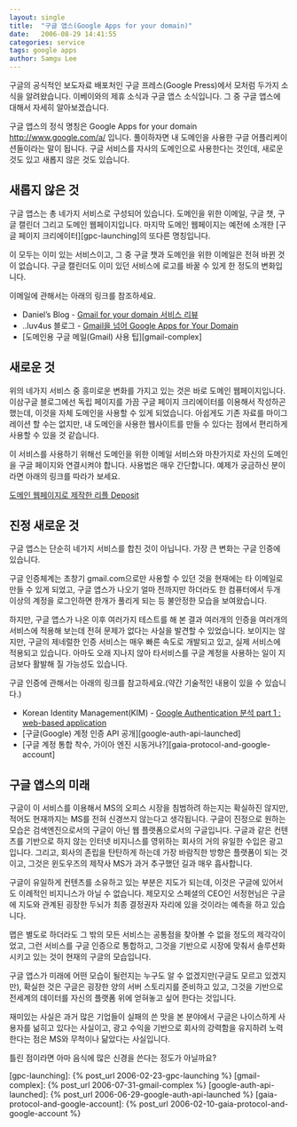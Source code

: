 ```yaml
---
layout: single
title:  "구글 앱스(Google Apps for your domain)"
date:   2006-08-29 14:41:55
categories: service
tags: google apps
author: Samgu Lee
---
```

구글의 공식적인 보도자료 배포처인 구글 프레스(Google Press)에서 모처럼 두가지 소식을 알려왔습니다. 이베이와의 제휴 소식과 구글 앱스 소식입니다. 그 중 구글 앱스에 대해서 자세히 알아보겠습니다.

구글 앱스의 정식 명칭은 Google Apps for your domain http://www.google.com/a/ 입니다. 풀이하자면 내 도메인을 사용한 구글 어플리케이션들이라는 말이 됩니다. 구글 서비스를 자사의 도메인으로 사용한다는 것인데, 새로운 것도 있고 새롭지 않은 것도 있습니다.

## 새롭지 않은 것

구글 앱스는 총 네가지 서비스로 구성되어 있습니다. 도메인을 위한 이메일, 구글 챗, 구글 캘린더 그리고 도메인 웹페이지입니다. 마지막 도메인 웹페이지는 예전에 소개한 [구글 페이지 크리에이터][gpc-launching]의 또다른 명칭입니다.

이 모두는 이미 있는 서비스이고, 그 중 구글 챗과 도메인을 위한 이메일은 전혀 바뀐 것이 없습니다. 구글 캘린더도 이미 있던 서비스에 로고를 바꿀 수 있게 한 정도의 변화입니다.

이메일에 관해서는 아래의 링크를 참조하세요.

* Daniel’s Blog - [Gmail for your domain 서비스 리뷰](http://insoftwarehouse.com/blogs/brokenwings/archives/65)
* ..luv4us 블로그 - [Gmail을 넘어 Google Apps for Your Domain](http://luv4.us/39)
* [도메인용 구글 메일(Gmail) 사용 팁][gmail-complex]

## 새로운 것

위의 네가지 서비스 중 흥미로운 변화를 가지고 있는 것은 바로 도메인 웹페이지입니다. 이삼구글 블로그에선 독립 페이지를 가끔 구글 페이지 크리에이터를 이용해서 작성하곤 했는데, 이것을 자체 도메인을 사용할 수 있게 되었습니다. 아쉽게도 기존 자료를 마이그레이션 할 수는 없지만, 내 도메인을 사용한 웹사이트를 만들 수 있다는 점에서 편리하게 사용할 수 있을 것 같습니다.

이 서비스를 사용하기 위해선 도메인을 위한 이메일 서비스와 마찬가지로 자신의 도메인을 구글 페이지와 연결시켜야 합니다. 사용법은 매우 간단합니다. 예제가 궁금하신 분이라면 아래의 링크를 따라가 보세요.

[도메인 웹페이지로 제작한 리플 Deposit](http://pages.repl.net/)

## 진정 새로운 것

구글 앱스는 단순히 네가지 서비스를 합친 것이 아닙니다. 가장 큰 변화는 구글 인증에 있습니다.

구글 인증체계는 초창기 gmail.com으로만 사용할 수 있던 것을 현재에는 타 이메일로 만들 수 있게 되었고, 구글 앱스가 나오기 얼마 전까지만 하더라도 한 컴퓨터에서 두개 이상의 계정을 로그인하면 한개가 풀리게 되는 등 불안정한 모습을 보여왔습니다.

하지만, 구글 앱스가 나온 이후 여러가지 테스트를 해 본 결과 여러개의 인증을 여러개의 서비스에 적용해 보는데 전혀 문제가 없다는 사실을 발견할 수 있었습니다. 보이지는 않지만, 구글의 제네럴한 인증 서비스는 매우 빠른 속도로 개발되고 있고, 실제 서비스에 적용되고 있습니다. 아마도 오래 지나지 않아 타서비스를 구글 계정을 사용하는 일이 지금보다 활발해 질 가능성도 있습니다.

구글 인증에 관해서는 아래의 링크를 참고하세요.(약간 기술적인 내용이 있을 수 있습니다.)

* Korean Identity Management(KIM) - [Google Authentication 분석 part 1 : web-based application](http://ayo79.egloos.com/2541381)
* [구글(Google) 계정 인증 API 공개][google-auth-api-launched]
* [구글 계정 통합 착수, 가이아 엔진 시동거나?][gaia-protocol-and-google-account]

## 구글 앱스의 미래

구글이 이 서비스를 이용해서 MS의 오피스 시장을 침범하려 하는지는 확실하진 않지만, 적어도 현재까지는 MS를 전혀 신경쓰지 않는다고 생각됩니다. 구글이 진정으로 원하는 모습은 검색엔진으로서의 구글이 아닌 웹 플랫폼으로서의 구글입니다. 구글과 같은 컨텐츠를 기반으로 하지 않는 인터넷 비지니스를 영위하는 회사의 거의 유일한 수입은 광고입니다. 그리고, 회사의 존립을 탄탄하게 하는데 가장 바람직한 방향은 플랫폼이 되는 것이고, 그것은 윈도우즈의 제작사 MS가 과거 추구했던 길과 매우 흡사합니다.

구글이 유일하게 컨텐츠를 소유하고 있는 부분은 지도가 되는데, 이것은 구글에 있어서도 이례적인 비지니스가 아닐 수 없습니다. 제모지오 스페셜의 CEO인 서정현님은 구글에 지도와 관계된 굉장한 두뇌가 최종 결정권자 자리에 있을 것이라는 예측을 하고 있습니다.

맵은 별도로 하더라도 그 밖의 모든 서비스는 공통점을 찾아볼 수 없을 정도의 제각각이었고, 그런 서비스를 구글 인증으로 통합하고, 그것을 기반으로 시장에 맞춰서 솔루션화 시키고 있는 것이 현재의 구글의 모습입니다.

구글 앱스가 미래에 어떤 모습이 될런지는 누구도 알 수 없겠지만(구글도 모르고 있겠지만), 확실한 것은 구글은 굉장한 양의 서버 스토리지를 준비하고 있고, 그것을 기반으로 전세계의 데이터를 자신의 플랫폼 위에 얻혀놓고 싶어 한다는 것입니다.

재미있는 사실은 과거 많은 기업들이 실패의 쓴 맛을 본 분야에서 구글은 나이스하게 사용자를 넒히고 있다는 사실이고, 광고 수익을 기반으로 회사의 강력함을 유지하려 노력한다는 점은 MS와 무척이나 닮았다는 사실입니다.

틀린 점이라면 아마 음식에 많은 신경을 쓴다는 정도가 아닐까요?

[gpc-launching]: {% post_url 2006-02-23-gpc-launching %}
[gmail-complex]: {% post_url 2006-07-31-gmail-complex %}
[google-auth-api-launched]: {% post_url 2006-06-29-google-auth-api-launched %}
[gaia-protocol-and-google-account]: {% post_url 2006-02-10-gaia-protocol-and-google-account %}
